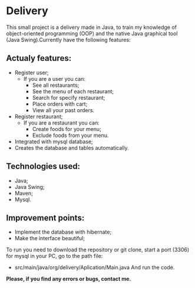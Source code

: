 # Delivery

This small project is a delivery made in Java, to train my knowledge of object-oriented programming (OOP) and the native Java graphical tool (Java Swing).Currently have the following features:

## Actualy features:
- Register user;
  - If you are a user you can:
      - See all restaurants;
      - See the menu of each restaurant;
      - Search for specify restaurant;
      - Place orders with cart;
      - View all your past orders.
- Register restaurant;
  - If you are a restaurant you can:
    - Create foods for your menu;
    - Exclude foods from your menu.
- Integrated with mysql database;
- Creates the database and tables automatically.

## Technologies used:
- Java;
- Java Swing;
- Maven;
- Mysql.

## Improvement points:
- Implement the database with hibernate;
- Make the interface beautiful;

To run you need to download the repository or git clone, start a port (3306) for mysql in your PC, go to the path file:
- src/main/java/org/delivery/Aplication/Main.java
  And run the code.

**Please, if you find any errors or bugs, contact me.**
